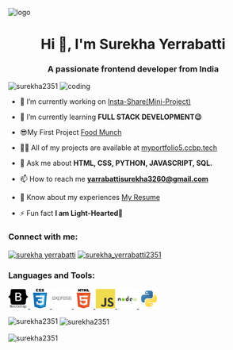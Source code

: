 ![logo](https://res.cloudinary.com/drdjty87p/image/upload/v1682313073/Blue_spheres_presentation_-_PowerPoint_24-04-2023_10_39_16_oppp40.png)
<h1 align="center">Hi 👋, I'm Surekha Yerrabatti</h1>
<h3 align="center">A passionate frontend developer from India</h3>
<img align ="right" width="400" alt="coding" src="https://cdn.dribbble.com/users/17707/screenshots/2413754/rrr.gif"

<p align="left"> <img src="https://komarev.com/ghpvc/?username=surekha2351&label=Profile%20views&color=0e75b6&style=flat" alt="surekha2351" /> </p>

- 🔭 I’m currently working on [Insta-Share(Mini-Project)](https://github.com/surekha2351/Insta-Share-Mini-Project.git)

- 🌱 I’m currently learning **FULL STACK DEVELOPMENT😉**

- 😎My First Project [Food Munch](surekha56.ccbp.tech)

- 👨‍💻 All of my projects are available at [myportfolio5.ccbp.tech](myportfolio5.ccbp.tech)

- 💬 Ask me about **HTML, CSS, PYTHON, JAVASCRIPT, SQL.**

- 📫 How to reach me **yarrabattisurekha3260@gmail.com**

- 📄 Know about my experiences [My Resume](https://docs.google.com/document/d/1yTOqEO7ez6_gQZ7GW5ChpZgvhCZIuIJHoDRx7Pe5XGY/edit?usp=share_link)

- ⚡ Fun fact **I am Light-Hearted💞**

<h3 align="left">Connect with me:</h3>
<p align="left">
<a href="https://linkedin.com/in/surekha yerrabatti" target="blank"><img align="center" src="https://raw.githubusercontent.com/rahuldkjain/github-profile-readme-generator/master/src/images/icons/Social/linked-in-alt.svg" alt="surekha yerrabatti" height="30" width="40" /></a>
<a href="https://instagram.com/surekha_yerrabatti2351" target="blank"><img align="center" src="https://raw.githubusercontent.com/rahuldkjain/github-profile-readme-generator/master/src/images/icons/Social/instagram.svg" alt="surekha_yerrabatti2351" height="30" width="40" /></a>
</p>

<h3 align="left">Languages and Tools:</h3>
<p align="left"> <a href="https://getbootstrap.com" target="_blank" rel="noreferrer"> <img src="https://raw.githubusercontent.com/devicons/devicon/master/icons/bootstrap/bootstrap-plain-wordmark.svg" alt="bootstrap" width="40" height="40"/> </a> <a href="https://www.w3schools.com/css/" target="_blank" rel="noreferrer"> <img src="https://raw.githubusercontent.com/devicons/devicon/master/icons/css3/css3-original-wordmark.svg" alt="css3" width="40" height="40"/> </a> <a href="https://expressjs.com" target="_blank" rel="noreferrer"> <img src="https://raw.githubusercontent.com/devicons/devicon/master/icons/express/express-original-wordmark.svg" alt="express" width="40" height="40"/> </a> <a href="https://www.w3.org/html/" target="_blank" rel="noreferrer"> <img src="https://raw.githubusercontent.com/devicons/devicon/master/icons/html5/html5-original-wordmark.svg" alt="html5" width="40" height="40"/> </a> <a href="https://developer.mozilla.org/en-US/docs/Web/JavaScript" target="_blank" rel="noreferrer"> <img src="https://raw.githubusercontent.com/devicons/devicon/master/icons/javascript/javascript-original.svg" alt="javascript" width="40" height="40"/> </a> <a href="https://nodejs.org" target="_blank" rel="noreferrer"> <img src="https://raw.githubusercontent.com/devicons/devicon/master/icons/nodejs/nodejs-original-wordmark.svg" alt="nodejs" width="40" height="40"/> </a> <a href="https://www.python.org" target="_blank" rel="noreferrer"> <img src="https://raw.githubusercontent.com/devicons/devicon/master/icons/python/python-original.svg" alt="python" width="40" height="40"/> </a> </p>

<p><img align="left" src="https://github-readme-stats.vercel.app/api/top-langs?username=surekha2351&show_icons=true&locale=en&layout=compact" alt="surekha2351" /></p>

<p>&nbsp;<img align="center" src="https://github-readme-stats.vercel.app/api?username=surekha2351&show_icons=true&locale=en" alt="surekha2351" /></p>

<p><img align="center" src="https://github-readme-streak-stats.herokuapp.com/?user=surekha2351&" alt="surekha2351" /></p>

